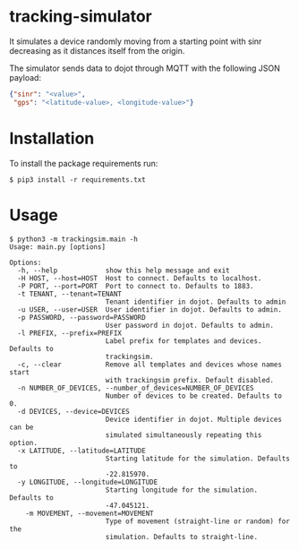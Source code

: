# tracking-simulator
It simulates a device randomly moving from a starting point with sinr decreasing as
it distances itself from the origin.

The simulator sends data to dojot through MQTT with the following JSON payload:

```json
{"sinr": "<value>",
 "gps": "<latitude-value>, <longitude-value>"}
```

# Installation
To install the package requirements run:

```
$ pip3 install -r requirements.txt
```

# Usage
```
$ python3 -m trackingsim.main -h
Usage: main.py [options]

Options:
  -h, --help            show this help message and exit
  -H HOST, --host=HOST  Host to connect. Defaults to localhost.
  -P PORT, --port=PORT  Port to connect to. Defaults to 1883.
  -t TENANT, --tenant=TENANT
                        Tenant identifier in dojot. Defaults to admin
  -u USER, --user=USER  User identifier in dojot. Defaults to admin.
  -p PASSWORD, --password=PASSWORD
                        User password in dojot. Defaults to admin.
  -l PREFIX, --prefix=PREFIX
                        Label prefix for templates and devices. Defaults to
                        trackingsim.
  -c, --clear           Remove all templates and devices whose names start
                        with trackingsim prefix. Default disabled.
  -n NUMBER_OF_DEVICES, --number_of_devices=NUMBER_OF_DEVICES
                        Number of devices to be created. Defaults to 0.
  -d DEVICES, --device=DEVICES
                        Device identifier in dojot. Multiple devices can be
                        simulated simultaneously repeating this option.
  -x LATITUDE, --latitude=LATITUDE
                        Starting latitude for the simulation. Defaults to
                        -22.815970.
  -y LONGITUDE, --longitude=LONGITUDE
                        Starting longitude for the simulation. Defaults to
                        -47.045121.
    -m MOVEMENT, --movement=MOVEMENT
                        Type of movement (straight-line or random) for the
                        simulation. Defaults to straight-line.
```